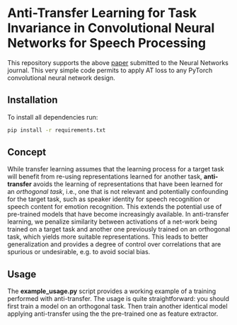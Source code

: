 # Anti-Transfer Learning for Task Invariance in Convolutional Neural Networks for Speech Processing
This repository supports the above [paper](https://arxiv.org/abs/2006.06494) submitted to the Neural Networks journal.
This very simple code permits to apply AT loss to any PyTorch convolutional neural network design.

## Installation
To install all dependencies run:
```bash
pip install -r requirements.txt
```

## Concept
While transfer learning assumes that the learning process for a target task will benefit from re-using representations learned for another task, **anti-transfer**  avoids the learning of representations that have been learned for  an *orthogonal task*,  i.e., one that is not relevant and potentially confounding for the  target task, such as speaker identity for speech recognition or speech content for emotion recognition. This extends the potential use of pre-trained models that have become increasingly available. In anti-transfer learning, we penalize similarity between activations of a net-work being trained on a target task and another one previously trained on an orthogonal task, which yields more suitable representations. This leads to better generalization and provides a degree of control over correlations that are spurious or undesirable, e.g. to avoid social bias.

## Usage
The **example_usage.py** script provides a working example of a training performed with anti-transfer. The usage is quite straightforward: you should first train a model on an orthogonal task. Then train another identical model applying anti-transfer using the the pre-trained one as feature extractor.
